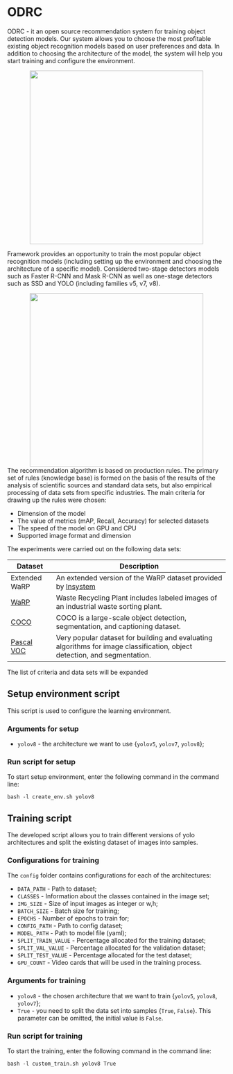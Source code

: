 
# ODRC

ODRC - it an open source recommendation system for training object detection models. Our system allows you to choose the most 
profitable existing object recognition models based on user preferences and data. In addition to choosing the 
architecture of the model, the system will help you start training and configure the environment.


<center><img src="doc/img/alg_scheme.png" width="400"></center>

Framework provides an opportunity to train the most popular object recognition models (including setting up the environment 
and choosing the architecture of a specific model). Considered two-stage detectors models such as Faster R-CNN and Mask R-CNN as 
well as one-stage detectors such as SSD and YOLO (including families v5, v7, v8).

<center><img src="doc/img/model_list.png" width="400"></center>
The recommendation algorithm is based on production rules. The primary set of rules (knowledge base) is formed on 
the basis of the results of the analysis of scientific sources and standard data sets, but also empirical processing 
of data sets from specific industries.
The main criteria for drawing up the rules were chosen:

* Dimension of the model 
* The value of metrics (mAP, Recall, Accuracy) for selected datasets
* The speed of the model on GPU and CPU
* Supported image format and dimension

The experiments were carried out on the following data sets:

| Dataset                                                                | Description                                                                                                               |
|------------------------------------------------------------------------|---------------------------------------------------------------------------------------------------------------------------|
| Extended WaRP                                                          | An extended version of the WaRP dataset provided by [Insystem](https://insystem.io/)                                      |
| [WaRP](https://github.com/AIRI-Institute/WaRP/tree/main)               | Waste Recycling Plant includes labeled images of an industrial waste sorting plant.                                       |
| [COCO](https://cocodataset.org/#home)                                  | COCO is a large-scale object detection, segmentation, and captioning dataset.                                             |
| [Pascal VOC](https://pjreddie.com/projects/pascal-voc-dataset-mirror/) | Very popular dataset for building and evaluating algorithms for image classification, object detection, and segmentation. |

The list of criteria and data sets will be expanded

## Setup environment script
This script is used to configure the learning environment.

### Arguments for setup
- `yolov8` - the architecture we want to use {`yolov5`, `yolov7`, `yolov8`};

### Run script for setup
To start setup environment, enter the following command in the command line: 

```commandline
bash -l create_env.sh yolov8
```

## Training script
The developed script allows you to train different versions of yolo architectures and split the existing dataset of images into samples.


### Configurations for training
The `config` folder contains configurations for each of the architectures:
* `DATA_PATH` - Path to dataset;
* `CLASSES` - Information about the classes contained in the image set;
* `IMG_SIZE` - Size of input images as integer or w,h;
* `BATCH_SIZE` - Batch size for training;
* `EPOCHS` - Number of epochs to train for;
* `CONFIG_PATH` - Path to config dataset;
* `MODEL_PATH` - Path to model file (yaml);
* `SPLIT_TRAIN_VALUE` - Percentage allocated for the training dataset;
* `SPLIT_VAL_VALUE` - Percentage allocated for the validation dataset;
* `SPLIT_TEST_VALUE` - Percentage allocated for the test dataset;
* `GPU_COUNT` - Video cards that will be used in the training process.



### Arguments for training
- `yolov8` - the chosen architecture that we want to train {`yolov5`, `yolov8`, `yolov7`};
- `True` - you need to split the data set into samples {`True`, `False`}. This parameter can be omitted, the initial value is `False`.


### Run script for training
To start the training, enter the following command in the command line: 

```commandline
bash -l custom_train.sh yolov8 True
```

